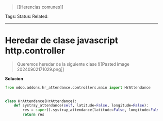 > [[Herencias comunes]]

Tags: 
Status: 
Related: 

___

# Heredar de clase javascript http.controller

> Queremos heredar de la siguiente clase
![[Pasted image 20240902171029.png]]

**Solucion**
```python
from odoo.addons.hr_attendance.controllers.main import HrAttendance  
  
  
class HrAttendance(HrAttendance):  
    def systray_attendance(self, latitude=False, longitude=False):  
        res = super().systray_attendance(latitude=False, longitude=False)  
        return res
```
